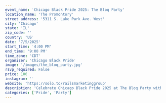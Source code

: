 ```yaml
---
event_name: 'Chicago Black Pride 2025: The Bloq Party'
location_name: 'The Promontory'
street_address: '5311 S. Lake Park Ave. West'
city: 'Chicago'
state: 'IL'
zip_code: ''
country: 'US'
date: '7/5/2025'
start_time: '4:00 PM'
end_time: '9:00 PM'
time_zone: 'CDT'
organizer: 'Chicago Black Pride'
image: '/images/the_bloq_party.jpg'
rsvp_required: False
price: 100
instagram: ''
website: 'https://solo.to/railsmarketinggroup'
description: 'Celebrate Chicago Black Pride 2025 at The Bloq Party with music, dancing, and community vibes at The Promontory.'
categories: ['Pride', 'Party']
---
```

